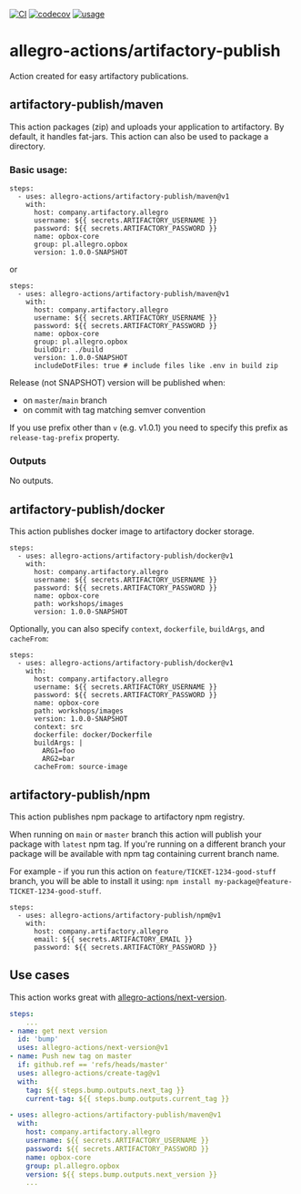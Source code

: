 [![CI](https://github.com/allegro-actions/artifactory-publish/actions/workflows/ci.yml/badge.svg)](https://github.com/allegro-actions/artifactory-publish/actions/workflows/ci.yml)
[![codecov](https://codecov.io/gh/allegro-actions/artifactory-publish/branch/main/graph/badge.svg?token=YNK3XCBRY4)](https://codecov.io/gh/allegro-actions/artifactory-publish)
[![usage](https://gh-stats.app/badge?action=allegro-actions/artifactory-publish)](https://gh-stats.app/badge?action=allegro-actions/artifactory-publish)

# allegro-actions/artifactory-publish

Action created for easy artifactory publications.

## artifactory-publish/maven

This action packages (zip) and uploads your application to artifactory. By default, it handles fat-jars. This action can
also be used to package a directory.

### Basic usage:

```
steps:
  - uses: allegro-actions/artifactory-publish/maven@v1
    with:
      host: company.artifactory.allegro
      username: ${{ secrets.ARTIFACTORY_USERNAME }}
      password: ${{ secrets.ARTIFACTORY_PASSWORD }}
      name: opbox-core
      group: pl.allegro.opbox
      version: 1.0.0-SNAPSHOT
```

or

```
steps:
  - uses: allegro-actions/artifactory-publish/maven@v1
    with:
      host: company.artifactory.allegro
      username: ${{ secrets.ARTIFACTORY_USERNAME }}
      password: ${{ secrets.ARTIFACTORY_PASSWORD }}
      name: opbox-core
      group: pl.allegro.opbox
      buildDir: ./build
      version: 1.0.0-SNAPSHOT
      includeDotFiles: true # include files like .env in build zip
```

Release (not SNAPSHOT) version will be published when:
* on `master`/`main` branch
* on commit with tag matching semver convention

If you use prefix other than `v` (e.g. v1.0.1) you need to specify this prefix as `release-tag-prefix` property.

### Outputs

No outputs.

## artifactory-publish/docker

This action publishes docker image to artifactory docker storage.

```
steps:
  - uses: allegro-actions/artifactory-publish/docker@v1
    with:
      host: company.artifactory.allegro
      username: ${{ secrets.ARTIFACTORY_USERNAME }}
      password: ${{ secrets.ARTIFACTORY_PASSWORD }}
      name: opbox-core
      path: workshops/images
      version: 1.0.0-SNAPSHOT
```

Optionally, you can also specify `context`, `dockerfile`, `buildArgs`, and `cacheFrom`:

```
steps:
  - uses: allegro-actions/artifactory-publish/docker@v1
    with:
      host: company.artifactory.allegro
      username: ${{ secrets.ARTIFACTORY_USERNAME }}
      password: ${{ secrets.ARTIFACTORY_PASSWORD }}
      name: opbox-core
      path: workshops/images
      version: 1.0.0-SNAPSHOT
      context: src
      dockerfile: docker/Dockerfile
      buildArgs: |
        ARG1=foo
        ARG2=bar
      cacheFrom: source-image
```

## artifactory-publish/npm

This action publishes npm package to artifactory npm registry.

When running on `main` or `master` branch this action will publish your package with `latest` npm tag.
If you're running on a different branch your package will be available with npm tag containing current branch name.

For example - if you run this action on `feature/TICKET-1234-good-stuff` branch, you will be able to install it using: `npm install my-package@feature-TICKET-1234-good-stuff`.

```
steps:
  - uses: allegro-actions/artifactory-publish/npm@v1
    with:
      host: company.artifactory.allegro
      email: ${{ secrets.ARTIFACTORY_EMAIL }}
      password: ${{ secrets.ARTIFACTORY_PASSWORD }}
```

## Use cases

This action works great with [allegro-actions/next-version](https://github.com/allegro-actions/next-version).

```yaml
steps:
    ...
- name: get next version
  id: 'bump'
  uses: allegro-actions/next-version@v1
- name: Push new tag on master
  if: github.ref == 'refs/heads/master'
  uses: allegro-actions/create-tag@v1
  with:
    tag: ${{ steps.bump.outputs.next_tag }}
    current-tag: ${{ steps.bump.outputs.current_tag }}

- uses: allegro-actions/artifactory-publish/maven@v1
  with:
    host: company.artifactory.allegro
    username: ${{ secrets.ARTIFACTORY_USERNAME }}
    password: ${{ secrets.ARTIFACTORY_PASSWORD }}
    name: opbox-core
    group: pl.allegro.opbox
    version: ${{ steps.bump.outputs.next_version }}
    ...
```
